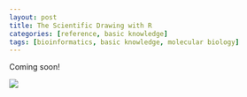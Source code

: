 ```yaml
---
layout: post
title: The Scientific Drawing with R
categories: [reference, basic knowledge]
tags: [bioinformatics, basic knowledge, molecular biology]
---
```

Coming soon!

![](http://i.imgur.com/xpwzla8.png)
